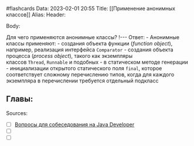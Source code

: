 #flashcards
Data: 2023-02-01 20:55
Title: [[Применение анонимных классов]]
Alias:
Header:



Body:



Для чего применяются анонимные классы?
!---
Ответ:
	- Анонимные классы применяют:
		- создания объекта функции (_function object_), например, реализация интерфейса `Comparator`
		- создания объекта процесса (_process object_), такого как экземпляры классов `Thread`, `Runnable` и подобных
		- в статическом методе генерации
		- инициализации открытого статического поля `final`, которое соответствует сложному перечислению типов, когда для каждого экземпляра в перечислении требуется отдельный подкласс
<!--SR:!2023-02-05,1,130-->




Главы:
-


Sources:
- [ ] [Вопросы для собеседования на Java Developer](https://github.com/enhorse/java-interview/blob/master/README.md#%D0%9E%D0%9E%D0%9F)
- [ ] []()
- [ ] []()
